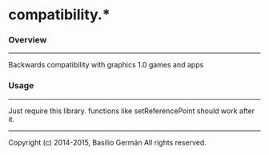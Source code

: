 # compatibility.*
### Overview
---
Backwards compatibility with graphics 1.0 games and apps

### Usage
---
Just require this library. functions like setReferencePoint should work after it.

---
Copyright (c) 2014-2015, Basilio Germán
All rights reserved.
